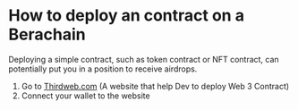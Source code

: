 # How to deploy an contract on a Berachain
Deploying a simple contract, such as token contract or NFT contract, can potentially put you in a position to receive airdrops.

1. Go to <a href=https://thirdweb.com/explore>Thirdweb.com</a> (A website that help Dev to deploy Web 3 Contract)
2. Connect your wallet to the website 





